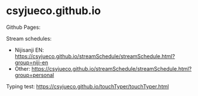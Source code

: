 # csyjueco.github.io
Github Pages:

Stream schedules:
- Nijisanji EN: https://csyjueco.github.io/streamSchedule/streamSchedule.html?group=niji-en
- Other: https://csyjueco.github.io/streamSchedule/streamSchedule.html?group=personal

Typing test: https://csyjueco.github.io/touchTyper/touchTyper.html
